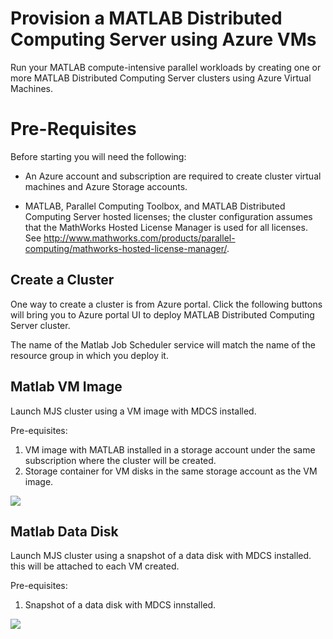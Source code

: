 # Provision a MATLAB Distributed Computing Server using Azure VMs

Run your MATLAB compute-intensive parallel workloads by creating one or more MATLAB Distributed Computing Server clusters using Azure Virtual Machines.

# Pre-Requisites

Before starting you will need the following:

- An Azure account and subscription are required to create cluster virtual machines
and Azure Storage accounts.

- MATLAB, Parallel Computing Toolbox, and MATLAB Distributed Computing Server hosted licenses; the cluster
configuration assumes that the MathWorks Hosted License Manager is used for
    all licenses. See http://www.mathworks.com/products/parallel-computing/mathworks-hosted-license-manager/.

## Create a Cluster

One way to create a cluster is from Azure portal. Click the following buttons will bring you to Azure portal UI to deploy MATLAB Distributed Computing Server cluster.

The name of the Matlab Job Scheduler service will match the name of the resource group in which you deploy it.

## Matlab VM Image

Launch MJS cluster using a VM image with MDCS installed.

Pre-equisites:  
1. VM image with MATLAB installed in a storage account under the same subscription where the cluster will be created.
2. Storage container for VM disks in the same storage account as the VM image.
                
<a href="https://portal.azure.com/#create/Microsoft.Template/uri/https%3A%2F%2Fraw.githubusercontent.com%2Funiv2218%2Fazure-mjs-scripts%2Fmaster%2Fazuredeploy.json" target="_blank">
    <img src="http://azuredeploy.net/deploybutton.png"/>
</a>

## Matlab Data Disk

Launch MJS cluster using a snapshot of a data disk with MDCS installed. this will be attached to each VM created.

Pre-equisites:  
1. Snapshot of a data disk with MDCS innstalled.

<a href="https://portal.azure.com/#create/Microsoft.Template/uri/https%3A%2F%2Fraw.githubusercontent.com%2Funiv2218%2Fazure-mjs-scripts%2Fmaster%2Fmjs-matlabdisk.json" target="_blank">
    <img src="http://azuredeploy.net/deploybutton.png"/>
</a>
